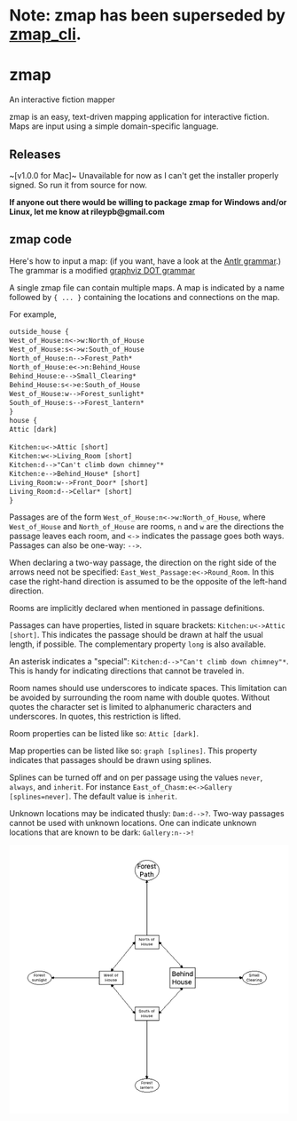 # Note: zmap has been superseded by [zmap_cli](https://github.com/rileypb/zmap_cli).

# zmap
 An interactive fiction mapper

 zmap is an easy, text-driven mapping application for interactive fiction. Maps are input using a simple domain-specific language.
 
 ## Releases
 
 ~[v1.0.0 for Mac]~ Unavailable for now as I can't get the installer properly signed. So run it from source for now.
 
 __If anyone out there would be willing to package zmap for Windows and/or Linux, let me know at rileypb@gmail.com__
 
 ## zmap code
 Here's how to input a map: (if you want, have a look at the [Antlr grammar](https://github.com/rileypb/zmap/blob/main/src/main/python/zmap.g4).) The grammar is a modified [graphviz DOT grammar](https://graphviz.org/doc/info/lang.html)
 
 A single zmap file can contain multiple maps. A map is indicated by a name followed by `{ ... }` containing the locations and connections on the map.
 
 For example,
 
 ```
outside_house {
West_of_House:n<->w:North_of_House
West_of_House:s<->w:South_of_House
North_of_House:n-->Forest_Path*
North_of_House:e<->n:Behind_House
Behind_House:e-->Small_Clearing*
Behind_House:s<->e:South_of_House
West_of_House:w-->Forest_sunlight*
South_of_House:s-->Forest_lantern*
}
house {
Attic [dark]

Kitchen:u<->Attic [short]
Kitchen:w<->Living_Room [short]
Kitchen:d-->"Can't climb down chimney"*
Kitchen:e-->Behind_House* [short]
Living_Room:w-->Front_Door* [short]
Living_Room:d-->Cellar* [short]
}
 ```

Passages are of the form `West_of_House:n<->w:North_of_House`, where `West_of_House` and `North_of_House` are rooms, `n` and `w` are the directions the passage leaves each room, and `<->` indicates the passage goes both ways. Passages can also be one-way: `-->`.

When declaring a two-way passage, the direction on the right side of the arrows need not be specified: `East_West_Passage:e<->Round_Room`. In this case the right-hand direction is assumed to be the opposite of the left-hand direction.

Rooms are implicitly declared when mentioned in passage definitions.

Passages can have properties, listed in square brackets: `Kitchen:u<->Attic [short]`. This indicates the passage should be drawn at half the usual length, if possible. The complementary property `long` is also available.

An asterisk indicates a "special": `Kitchen:d-->"Can't climb down chimney"*`. This is handy for indicating directions that cannot be traveled in.

Room names should use underscores to indicate spaces. This limitation can be avoided by surrounding the room name with double quotes. Without quotes the character set is limited to alphanumeric characters and underscores. In quotes, this restriction is lifted.

Room properties can be listed like so: `Attic [dark]`.

Map properties can be listed like so: `graph [splines]`. This property indicates that passages should be drawn using splines. 

Splines can be turned off and on per passage using the values `never`, `always`, and `inherit`. For instance `East_of_Chasm:e<->Gallery [splines=never]`. The default value is `inherit`. 

Unknown locations may be indicated thusly: `Dam:d-->?`. Two-way passages cannot be used with unknown locations. One can indicate unknown locations that are known to be dark: `Gallery:n-->!`


 
 ![Outside the House](https://github.com/rileypb/zmap/blob/main/example_map.png)
 
